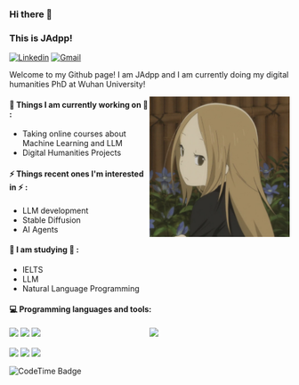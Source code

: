 ### Hi there 👋 
### This is JAdpp!

[![Linkedin](https://img.shields.io/badge/-LinkedIn-blue?style=flat&logo=Linkedin&logoColor=white)](https://www.linkedin.cn/incareer/in/yangming-zhang-38b8421a9/)
[![Gmail](https://img.shields.io/badge/-Gmail-c14438?style=flat&logo=Gmail&logoColor=white)](mailto:jadppcc@gmail.com)

Welcome to my Github page! I am JAdpp and I am currently doing my digital humanities PhD at Wuhan University!  

<img align="right" alt="img" src="https://github.com/JAdpp/JAdpp/blob/main/bloghead.jpg" width="50%" height="auto" />


#### 🌱 Things I am currently working on 🌱 : 
- Taking online courses about Machine Learning and LLM 
- Digital Humanities Projects
 
 
#### ⚡ Things recent ones I'm interested in ⚡ : 
- LLM development
- Stable Diffusion
- AI Agents

#### 🌻 I am studying 🌻 :
- IELTS
- LLM
- Natural Language Programming 

#### :computer: Programming languages and tools: 
<p>
	<img width="50%" align="right" src="https://github-readme-stats.vercel.app/api?username=JAdpp&show_icons=true&hide_border=true" />
 
<code><img width="10%" src="https://www.vectorlogo.zone/logos/python/python-ar21.svg"></code>
<code><img width="8%" src="https://www.vectorlogo.zone/logos/r-project/r-project-icon.svg"></code>
<code><img width="10%" src="https://www.vectorlogo.zone/logos/javascript/javascript-icon.svg"></code>\
<br />
<code><img width="10%" src="https://www.vectorlogo.zone/logos/djangoproject/djangoproject-icon.svg"></code>
<code><img width="10%" src="https://www.vectorlogo.zone/logos/php/php-icon.svg"></code>
<code><img width="10%" src="[https://commons.wikimedia.org/wiki/File:ChatGPT-Logo.svg](https://commons.wikimedia.org/wiki/File:ChatGPT-Logo.svg)"></code>
</p>

![CodeTime Badge](https://img.shields.io/endpoint?style=social&color=222&url=https%3A%2F%2Fapi.codetime.dev%2Fshield%3Fid%3D26814%26project%3D%26in=0)
